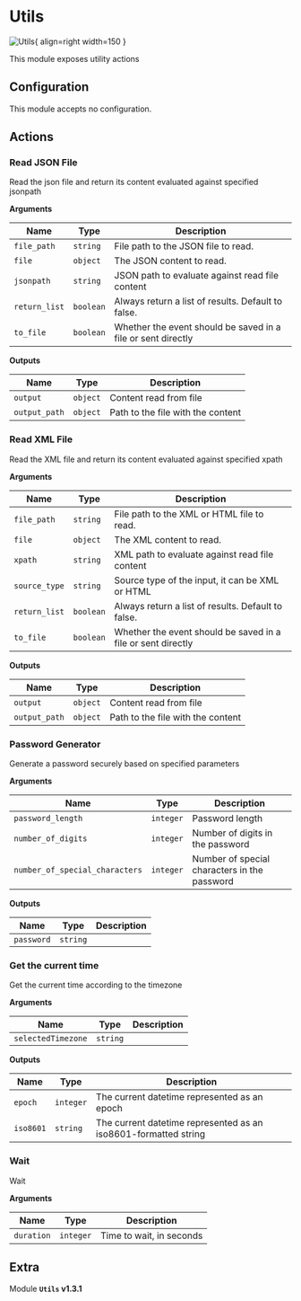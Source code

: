# Utils

![Utils](/assets/playbooks/library/utils.svg){ align=right width=150 }

This module exposes utility actions

## Configuration

This module accepts no configuration.

## Actions

### Read JSON File

Read the json file and return its content evaluated against specified jsonpath

**Arguments**

| Name      |  Type   |  Description  |
| --------- | ------- | --------------------------- |
| `file_path` | `string` | File path to the JSON file to read. |
| `file` | `object` | The JSON content to read. |
| `jsonpath` | `string` | JSON path to evaluate against read file content |
| `return_list` | `boolean` | Always return a list of results. Default to false. |
| `to_file` | `boolean` | Whether the event should be saved in a file or sent directly |


**Outputs**

| Name      |  Type   |  Description  |
| --------- | ------- | --------------------------- |
| `output` | `object` | Content read from file |
| `output_path` | `object` | Path to the file with the content |

### Read XML File

Read the XML file and return its content evaluated against specified xpath

**Arguments**

| Name      |  Type   |  Description  |
| --------- | ------- | --------------------------- |
| `file_path` | `string` | File path to the XML or HTML file to read. |
| `file` | `object` | The XML content to read. |
| `xpath` | `string` | XML path to evaluate against read file content |
| `source_type` | `string` | Source type of the input, it can be XML or HTML |
| `return_list` | `boolean` | Always return a list of results. Default to false. |
| `to_file` | `boolean` | Whether the event should be saved in a file or sent directly |


**Outputs**

| Name      |  Type   |  Description  |
| --------- | ------- | --------------------------- |
| `output` | `object` | Content read from file |
| `output_path` | `object` | Path to the file with the content |

### Password Generator

Generate a password securely based on specified parameters

**Arguments**

| Name      |  Type   |  Description  |
| --------- | ------- | --------------------------- |
| `password_length` | `integer` | Password length |
| `number_of_digits` | `integer` | Number of digits in the password |
| `number_of_special_characters` | `integer` | Number of special characters in the password |


**Outputs**

| Name      |  Type   |  Description  |
| --------- | ------- | --------------------------- |
| `password` | `string` |  |

### Get the current time

Get the current time according to the timezone

**Arguments**

| Name      |  Type   |  Description  |
| --------- | ------- | --------------------------- |
| `selectedTimezone` | `string` |  |


**Outputs**

| Name      |  Type   |  Description  |
| --------- | ------- | --------------------------- |
| `epoch` | `integer` | The current datetime represented as an epoch |
| `iso8601` | `string` | The current datetime represented as an iso8601-formatted string |

### Wait

Wait

**Arguments**

| Name      |  Type   |  Description  |
| --------- | ------- | --------------------------- |
| `duration` | `integer` | Time to wait, in seconds |


## Extra

Module **`Utils` v1.3.1**